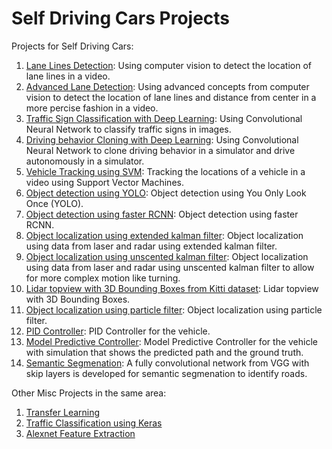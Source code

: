 # Self Driving Cars Projects

Projects for Self Driving Cars:

1. [Lane Lines Detection](lane_lines_detection/): Using computer vision to detect the location of lane lines in a video.
2. [Advanced Lane Detection](https://github.com/kashmawy/advanced_line_detection): Using advanced concepts from computer vision to detect the location of lane lines and distance from center in a more percise fashion in a video.
3. [Traffic Sign Classification with Deep Learning](https://github.com/kashmawy/traffic_sign_classifier): Using Convolutional Neural Network to classify traffic signs in images.
4. [Driving behavior Cloning with Deep Learning](behavior_cloning_deep_learning/): Using Convolutional Neural Network to clone driving behavior in a simulator and drive autonomously in a simulator.
5. [Vehicle Tracking using SVM](vehicle_tracking/): Tracking the locations of a vehicle in a video using Support Vector Machines.
6. [Object detection using YOLO](object_detection_YOLO/): Object detection using You Only Look Once (YOLO).
7. [Object detection using faster RCNN](object_detection_faster_RCNN/): Object detection using faster RCNN.
8. [Object localization using extended kalman filter](localization_extended_kalman_filter/): Object localization using data from laser and radar using extended kalman filter.
9. [Object localization using unscented kalman filter](localization_unscented_kalman_filter/): Object localization using data from laser and radar using unscented kalman filter to allow for more complex motion like turning.
10. [Lidar topview with 3D Bounding Boxes from Kitti dataset](kitti_lidar_topview_3D_BB/): Lidar topview with 3D Bounding Boxes.
11. [Object localization using particle filter](localization_particle_filter/): Object localization using particle filter.
12. [PID Controller](pid_controller/): PID Controller for the vehicle.
13. [Model Predictive Controller](model_predictive_controller/): Model Predictive Controller for the vehicle with simulation that shows the predicted path and the ground truth.
14. [Semantic Segmenation](semantic_segmentation/): A fully convolutional network from VGG with skip layers is developed for semantic segmenation to identify roads.

Other Misc Projects in the same area:

1. [Transfer Learning](transfer_learning/)
2. [Traffic Classification using Keras](traffic_sign_classifier_with_keras/)
3. [Alexnet Feature Extraction](alexnet_feature_extraction/)
